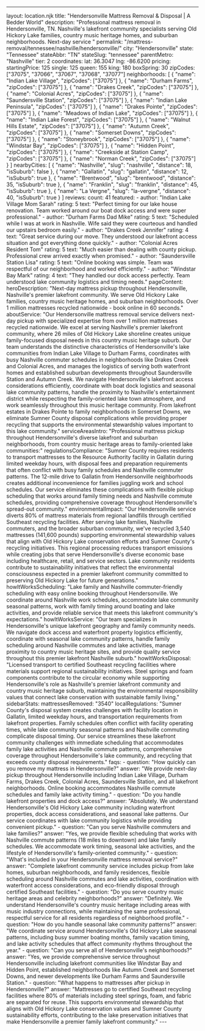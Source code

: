 ---
layout: location.njk
title: "Hendersonville Mattress Removal & Disposal | A Bedder World"
description: "Professional mattress removal in Hendersonville, TN. Nashville's lakefront community specialists serving Old Hickory Lake families, country music heritage homes, and suburban neighborhoods. Next-day service "
permalink: "/mattress-removal/tennessee/nashville/hendersonville/"
city: "Hendersonville" state: "Tennessee" stateAbbr: "TN" stateSlug: "tennessee" parentMetro: "Nashville" tier: 2 coordinates: lat: 36.3047 lng: -86.6200 pricing: startingPrice: 125 single: 125 queen: 155 king: 180 boxSpring: 30 zipCodes: ["37075", "37066", "37067", "37068", "37077"] neighborhoods: [ { "name": "Indian Lake Village", "zipCodes": ["37075"] }, { "name": "Durham Farms", "zipCodes": ["37075"] }, { "name": "Drakes Creek", "zipCodes": ["37075"] }, { "name": "Colonial Acres", "zipCodes": ["37075"] }, { "name": "Saundersville Station", "zipCodes": ["37075"] }, { "name": "Indian Lake Peninsula", "zipCodes": ["37075"] }, { "name": "Drakes Pointe", "zipCodes": ["37075"] }, { "name": "Meadows of Indian Lake", "zipCodes": ["37075"] }, { "name": "Indian Lake Forest", "zipCodes": ["37075"] }, { "name": "Walnut Hills Estate", "zipCodes": ["37075"] }, { "name": "Autumn Creek", "zipCodes": ["37075"] }, { "name": "Somerset Downs", "zipCodes": ["37075"] }, { "name": "Stoneybrook", "zipCodes": ["37075"] }, { "name": "Windstar Bay", "zipCodes": ["37075"] }, { "name": "Hidden Point", "zipCodes": ["37075"] }, { "name": "Creekside at Station Camp", "zipCodes": ["37075"] }, { "name": "Norman Creek", "zipCodes": ["37075"] } ] nearbyCities: [ { "name": "Nashville", "slug": "nashville", "distance": 18, "isSuburb": false }, { "name": "Gallatin", "slug": "gallatin", "distance": 12, "isSuburb": true }, { "name": "Brentwood", "slug": "brentwood", "distance": 35, "isSuburb": true }, { "name": "Franklin", "slug": "franklin", "distance": 45, "isSuburb": true }, { "name": "La Vergne", "slug": "la-vergne", "distance": 40, "isSuburb": true } ] reviews: count: 41 featured: - author: "Indian Lake Village Mom Sarah" rating: 5 text: "Perfect timing for our lake house renovation. Team worked around our boat dock access and were super professional." - author: "Durham Farms Dad Mike" rating: 5 text: "Scheduled while I was at work in Nashville. Wife said they were courteous and handled our upstairs bedroom easily." - author: "Drakes Creek Jennifer" rating: 4 text: "Great service during our move. They understood our lakefront access situation and got everything done quickly." - author: "Colonial Acres Resident Tom" rating: 5 text: "Much easier than dealing with county pickup. Professional crew arrived exactly when promised." - author: "Saundersville Station Lisa" rating: 5 text: "Online booking was simple. Team was respectful of our neighborhood and worked efficiently." - author: "Windstar Bay Mark" rating: 4 text: "They handled our dock access perfectly. Team understood lake community logistics and timing needs." pageContent: heroDescription: "Next-day mattress pickup throughout Hendersonville, Nashville's premier lakefront community. We serve Old Hickory Lake families, country music heritage homes, and suburban neighborhoods. Over 1 million mattresses recycled nationwide - book online in 60 seconds." aboutService: "Our Hendersonville mattress removal service delivers next-day pickup with specialized expertise from over 1 million mattresses recycled nationwide. We excel at serving Nashville's premier lakefront community, where 26 miles of Old Hickory Lake shoreline creates unique family-focused disposal needs in this country music heritage suburb. Our team understands the distinctive characteristics of Hendersonville's lake communities from Indian Lake Village to Durham Farms, coordinates with busy Nashville commuter schedules in neighborhoods like Drakes Creek and Colonial Acres, and manages the logistics of serving both waterfront homes and established suburban developments throughout Saundersville Station and Autumn Creek. We navigate Hendersonville's lakefront access considerations efficiently, coordinate with boat dock logistics and seasonal lake community patterns, handle the proximity to Nashville's entertainment district while respecting the family-oriented lake town atmosphere, and work seamlessly throughout this music heritage community. From lakefront estates in Drakes Pointe to family neighborhoods in Somerset Downs, we eliminate Sumner County disposal complications while providing proper recycling that supports the environmental stewardship values important to this lake community." serviceAreasIntro: "Professional mattress pickup throughout Hendersonville's diverse lakefront and suburban neighborhoods, from country music heritage areas to family-oriented lake communities:" regulationsCompliance: "Sumner County requires residents to transport mattresses to the Resource Authority facility in Gallatin during limited weekday hours, with disposal fees and preparation requirements that often conflict with busy family schedules and Nashville commuter patterns. The 12-mile drive to Gallatin from Hendersonville neighborhoods creates additional inconvenience for families juggling work and school schedules. Our service eliminates these complications with flexible pickup scheduling that works around family timing needs and Nashville commute schedules, providing comprehensive coverage throughout Hendersonville's spread-out community." environmentalImpact: "Our Hendersonville service diverts 80% of mattress materials from regional landfills through certified Southeast recycling facilities. After serving lake families, Nashville commuters, and the broader suburban community, we've recycled 3,540 mattresses (141,600 pounds) supporting environmental stewardship values that align with Old Hickory Lake conservation efforts and Sumner County's recycling initiatives. This regional processing reduces transport emissions while creating jobs that serve Hendersonville's diverse economic base including healthcare, retail, and service sectors. Lake community residents contribute to sustainability initiatives that reflect the environmental consciousness expected in a premier lakefront community committed to preserving Old Hickory Lake for future generations." howItWorksScheduling: "Lake family and Nashville commuter-friendly scheduling with easy online booking throughout Hendersonville. We coordinate around Nashville work schedules, accommodate lake community seasonal patterns, work with family timing around boating and lake activities, and provide reliable service that meets this lakefront community's expectations." howItWorksService: "Our team specializes in Hendersonville's unique lakefront geography and family community needs. We navigate dock access and waterfront property logistics efficiently, coordinate with seasonal lake community patterns, handle family scheduling around Nashville commutes and lake activities, manage proximity to country music heritage sites, and provide quality service throughout this premier lakefront Nashville suburb." howItWorksDisposal: "Licensed transport to certified Southeast recycling facilities where materials support regional sustainability initiatives. Steel springs and foam components contribute to the circular economy while supporting Hendersonville's role as Nashville's premier lakefront community and country music heritage suburb, maintaining the environmental responsibility values that connect lake conservation with sustainable family living." sidebarStats: mattressesRemoved: "3540" localRegulations: "Sumner County's disposal system creates challenges with facility location in Gallatin, limited weekday hours, and transportation requirements from lakefront properties. Family schedules often conflict with facility operating times, while lake community seasonal patterns and Nashville commuting complicate disposal timing. Our service streamlines these lakefront community challenges with immediate scheduling that accommodates family lake activities and Nashville commute patterns, comprehensive coverage throughout Hendersonville's lake community, and recycling that exceeds county disposal requirements." faqs: - question: "How quickly can you remove my mattress in Hendersonville?" answer: "We provide next-day pickup throughout Hendersonville including Indian Lake Village, Durham Farms, Drakes Creek, Colonial Acres, Saundersville Station, and all lakefront neighborhoods. Online booking accommodates Nashville commute schedules and family lake activity timing." - question: "Do you handle lakefront properties and dock access?" answer: "Absolutely. We understand Hendersonville's Old Hickory Lake community including waterfront properties, dock access considerations, and seasonal lake patterns. Our service coordinates with lake community logistics while providing convenient pickup." - question: "Can you serve Nashville commuters and lake families?" answer: "Yes, we provide flexible scheduling that works with Nashville commute patterns (18 miles to downtown) and lake family schedules. We accommodate work timing, seasonal lake activities, and the lifestyle of Hendersonville's family-oriented community." - question: "What's included in your Hendersonville mattress removal service?" answer: "Complete lakefront community service includes pickup from lake homes, suburban neighborhoods, and family residences, flexible scheduling around Nashville commutes and lake activities, coordination with waterfront access considerations, and eco-friendly disposal through certified Southeast facilities." - question: "Do you serve country music heritage areas and celebrity neighborhoods?" answer: "Definitely. We understand Hendersonville's country music heritage including areas with music industry connections, while maintaining the same professional, respectful service for all residents regardless of neighborhood profile." - question: "How do you handle seasonal lake community patterns?" answer: "We coordinate service around Hendersonville's Old Hickory Lake seasonal patterns, including busy summer boating months, family vacation timing, and lake activity schedules that affect community rhythms throughout the year." - question: "Can you serve all of Hendersonville's neighborhoods?" answer: "Yes, we provide comprehensive service throughout Hendersonville including lakefront communities like Windstar Bay and Hidden Point, established neighborhoods like Autumn Creek and Somerset Downs, and newer developments like Durham Farms and Saundersville Station." - question: "What happens to mattresses after pickup in Hendersonville?" answer: "Mattresses go to certified Southeast recycling facilities where 80% of materials including steel springs, foam, and fabric are separated for reuse. This supports environmental stewardship that aligns with Old Hickory Lake conservation values and Sumner County sustainability efforts, contributing to the lake preservation initiatives that make Hendersonville a premier family lakefront community." ---